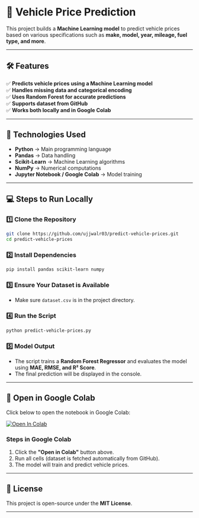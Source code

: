 # **🚗 Vehicle Price Prediction**  

This project builds a **Machine Learning model** to predict vehicle prices based on various specifications such as **make, model, year, mileage, fuel type, and more**.  

---

## **🛠 Features**  
✅ **Predicts vehicle prices using a Machine Learning model**  
✅ **Handles missing data and categorical encoding**  
✅ **Uses Random Forest for accurate predictions**  
✅ **Supports dataset from GitHub**  
✅ **Works both locally and in Google Colab**  

---

## **🔹 Technologies Used**  
- **Python** → Main programming language  
- **Pandas** → Data handling  
- **Scikit-Learn** → Machine Learning algorithms  
- **NumPy** → Numerical computations  
- **Jupyter Notebook / Google Colab** → Model training  

---

## **💻 Steps to Run Locally**  

### **1️⃣ Clone the Repository**  
```bash
git clone https://github.com/ujjwalr03/predict-vehicle-prices.git
cd predict-vehicle-prices
```

### **2️⃣ Install Dependencies**  
```bash
pip install pandas scikit-learn numpy
```

### **3️⃣ Ensure Your Dataset is Available**  
- Make sure `dataset.csv` is in the project directory.  

### **4️⃣ Run the Script**  
```bash
python predict-vehicle-prices.py
```

### **5️⃣ Model Output**
- The script trains a **Random Forest Regressor** and evaluates the model using **MAE, RMSE, and R² Score**.  
- The final prediction will be displayed in the console.  

---

## **🔗 Open in Google Colab**  
Click below to open the notebook in Google Colab:  

[![Open In Colab](https://colab.research.google.com/assets/colab-badge.svg)](https://colab.research.google.com/github/ujjwalr03/predict-vehicle-prices/blob/main/predict-vehicle-prices-colab.ipynb)  

### **Steps in Google Colab**
1. Click the **"Open in Colab"** button above.  
2. Run all cells (dataset is fetched automatically from GitHub).  
3. The model will train and predict vehicle prices.  

---

## **📜 License**  
This project is open-source under the **MIT License**.  

---
